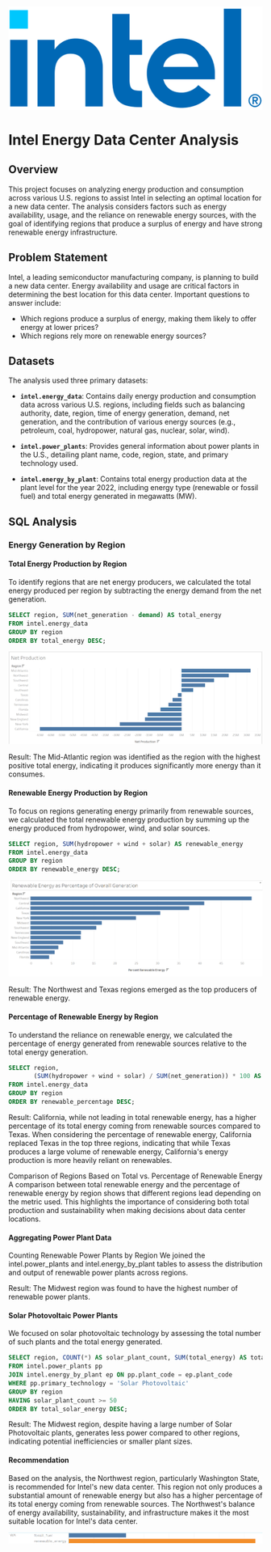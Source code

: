 <p align="center">
  <img src="images/intellogo.png" alt="Example Image">
</p>

# Intel Energy Data Center Analysis

## Overview

This project focuses on analyzing energy production and consumption across various U.S. regions to assist Intel in selecting an optimal location for a new data center. The analysis considers factors such as energy availability, usage, and the reliance on renewable energy sources, with the goal of identifying regions that produce a surplus of energy and have strong renewable energy infrastructure.

## Problem Statement

Intel, a leading semiconductor manufacturing company, is planning to build a new data center. Energy availability and usage are critical factors in determining the best location for this data center. Important questions to answer include:
- Which regions produce a surplus of energy, making them likely to offer energy at lower prices?
- Which regions rely more on renewable energy sources?

## Datasets

The analysis used three primary datasets:

- **`intel.energy_data`**: Contains daily energy production and consumption data across various U.S. regions, including fields such as balancing authority, date, region, time of energy generation, demand, net generation, and the contribution of various energy sources (e.g., petroleum, coal, hydropower, natural gas, nuclear, solar, wind).

- **`intel.power_plants`**: Provides general information about power plants in the U.S., detailing plant name, code, region, state, and primary technology used.

- **`intel.energy_by_plant`**: Contains total energy production data at the plant level for the year 2022, including energy type (renewable or fossil fuel) and total energy generated in megawatts (MW).

## SQL Analysis

### Energy Generation by Region

#### Total Energy Production by Region
To identify regions that are net energy producers, we calculated the total energy produced per region by subtracting the energy demand from the net generation.

```sql
SELECT region, SUM(net_generation - demand) AS total_energy
FROM intel.energy_data
GROUP BY region
ORDER BY total_energy DESC;
```

<p align="center">
  <img src="images/graph1.png" alt="Example Image">
</p>

Result: The Mid-Atlantic region was identified as the region with the highest positive total energy, indicating it produces significantly more energy than it consumes.

#### Renewable Energy Production by Region
To focus on regions generating energy primarily from renewable sources, we calculated the total renewable energy production by summing up the energy produced from hydropower, wind, and solar sources.

```sql
SELECT region, SUM(hydropower + wind + solar) AS renewable_energy
FROM intel.energy_data
GROUP BY region
ORDER BY renewable_energy DESC;
```

<p align="center">
  <img src="images/graph2.png" alt="Example Image">
</p>

Result: The Northwest and Texas regions emerged as the top producers of renewable energy.

#### Percentage of Renewable Energy by Region
To understand the reliance on renewable energy, we calculated the percentage of energy generated from renewable sources relative to the total energy generation.

```sql
SELECT region, 
       (SUM(hydropower + wind + solar) / SUM(net_generation)) * 100 AS renewable_percentage
FROM intel.energy_data
GROUP BY region
ORDER BY renewable_percentage DESC;
```

Result: California, while not leading in total renewable energy, has a higher percentage of its total energy coming from renewable sources compared to Texas.
When considering the percentage of renewable energy, California replaced Texas in the top three regions, indicating that while Texas produces a large volume of renewable energy, California's energy production is more heavily reliant on renewables.

Comparison of Regions Based on Total vs. Percentage of Renewable Energy
A comparison between total renewable energy and the percentage of renewable energy by region shows that different regions lead depending on the metric used. This highlights the importance of considering both total production and sustainability when making decisions about data center locations.



#### Aggregating Power Plant Data
Counting Renewable Power Plants by Region
We joined the intel.power_plants and intel.energy_by_plant tables to assess the distribution and output of renewable power plants across regions.

Result: The Midwest region was found to have the highest number of renewable power plants.

#### Solar Photovoltaic Power Plants
We focused on solar photovoltaic technology by assessing the total number of such plants and the total energy generated.

```sql
SELECT region, COUNT(*) AS solar_plant_count, SUM(total_energy) AS total_solar_energy
FROM intel.power_plants pp
JOIN intel.energy_by_plant ep ON pp.plant_code = ep.plant_code
WHERE pp.primary_technology = 'Solar Photovoltaic'
GROUP BY region
HAVING solar_plant_count >= 50
ORDER BY total_solar_energy DESC;
```

Result: The Midwest region, despite having a large number of Solar Photovoltaic plants, generates less power compared to other regions, indicating potential inefficiencies or smaller plant sizes.


#### Recommendation
Based on the analysis, the Northwest region, particularly Washington State, is recommended for Intel's new data center. This region not only produces a substantial amount of renewable energy but also has a higher percentage of its total energy coming from renewable sources. The Northwest's balance of energy availability, sustainability, and infrastructure makes it the most suitable location for Intel's data center.

<p align="center">
  <img src="images/graph4.png" alt="Example Image">
</p>
